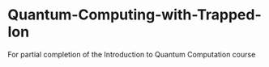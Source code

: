 # Quantum-Computing-with-Trapped-Ion
For partial completion of the Introduction to Quantum Computation course
